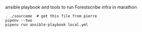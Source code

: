 ansible playbook and tools to run Forestscribe infra in marathon

    . ./sourceme  # get this file from pierre
    pipenv --two
    pipenv run ansible-playbook local.yml
